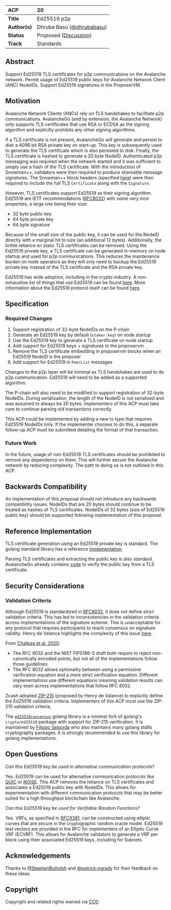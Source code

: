 | ACP | 20 |
| :--- | :--- |
| **Title** | Ed25519 p2p |
| **Author(s)** | Dhruba Basu ([@dhrubabasu](https://github.com/dhrubabasu)) |
| **Status** | Proposed ([Discussion](https://github.com/avalanche-foundation/ACPs/discussions/21))|
| **Track** | Standards |

## Abstract

Support Ed25519 TLS certificates for p2p communications on the Avalanche network. Permit usage of Ed25519 public keys for Avalanche Network Client (ANC) NodeIDs. Support Ed25519 signatures in the ProposerVM.

## Motivation

Avalanche Network Clients (ANCs) rely on TLS handshakes to facilitate p2p communications. AvalancheGo (and by extension, the Avalanche Network) only supports TLS certificates that use RSA or ECDSA as the signing algorithm and explicitly prohibits any other signing algorithms.

If a TLS certificate is not present, AvalancheGo will generate and persist to disk a 4096 bit RSA private key on start-up. This key is subsequently used to generate the TLS certificate which is also persisted to disk. Finally, the TLS certificate is hashed to generate a 20 byte NodeID. Authenticated p2p messaging was required when the network started and it was sufficient to simply use a hash of the TLS certificate. With the introduction of Snowman++, validators were then required to produce shareable message signatures. The Snowman++ block headers (specified [here](https://github.com/ava-labs/avalanchego/blob/v1.10.15/vms/proposervm/README.md#snowman-block-extension)) were then required to include the full TLS `Certificate` along with the `Signature`.

However, TLS certificates support Ed25519 as their signing algorithm. Ed25519 are IETF recommendations ([RFC8032](https://datatracker.ietf.org/doc/html/rfc8032)) with some very nice properties, a large one being their size:

- 32 byte public key
- 64 byte private key
- 64 byte signature

Because of the small size of the public key, it can be used for the NodeID directly with a marginal hit to size (an additional 12 bytes). Additionally, the brittle reliance on static TLS certificates can be removed. Using the Ed25519 private key, a TLS certificate can be generated in-memory on node startup and used for p2p communications. This reduces the maintenance burden on node operators as they will only need to backup the Ed25519 private key instead of the TLS certificate and the RSA private key.

Ed25519 has wide adoption, including in the crypto industry. A non-exhaustive list of things that use Ed25519 can be found [here](https://ianix.com/pub/ed25519-deployment.html). More information about the Ed25519 protocol itself can be found [here](https://ed25519.cr.yp.to).

## Specification

### Required Changes

1. Support registration of 32-byte NodeIDs on the P-chain
2. Generate an Ed25519 key by default (`staker.key`) on node startup
3. Use the Ed25519 key to generate a TLS certificate on node startup
4. Add support for Ed25519 keys + signatures to the proposervm
5. Remove the TLS certificate embedding in proposervm blocks when an Ed25519 NodeID is the proposer
6. Add support for Ed25519 in `PeerList` messages

Changes to the p2p layer will be minimal as TLS handshakes are used to do p2p communication. Ed25519 will need to be added as a supported algorithm.

The P-chain will also need to be modified to support registration of 32-byte NodeIDs. During serialization, the length of the NodeID is not serialized and was assumed to always be 20 bytes. Implementers of this ACP must take care to continue parsing old transactions correctly.

This ACP could be implemented by adding a new tx type that requires Ed25519 NodeIDs only. If the implementer chooses to do this, a separate follow-up ACP must be submitted detailing the format of that transaction.

### Future Work

In the future, usage of non-Ed25519 TLS certificates should be prohibited to remove any dependency on them. This will further secure the Avalanche network by reducing complexity. The path to doing so is not outlined in this ACP.

## Backwards Compatibility

An implementation of this proposal should not introduce any backwards compatibility issues. NodeIDs that are 20 bytes should continue to be treated as hashes of TLS certificates. NodeIDs of 32 bytes (size of Ed25519 public key) should be supported following implementation of this proposal.

## Reference Implementation

TLS certificate generation using an Ed25519 private key is standard. The golang standard library has a reference [implementation](https://github.com/golang/go/blob/go1.20.10/src/crypto/tls/generate_cert.go).

Parsing TLS certificates and extracting the public key is also standard. AvalancheGo already contains [code](https://github.com/ava-labs/avalanchego/blob/638000c42e5361e656ffbc27024026f6d8f67810/staking/verify.go#L55-L65) to verify the public key from a TLS certificate.

## Security Considerations

### Validation Criteria

Although Ed25519 is standardized in [RFC8032](https://datatracker.ietf.org/doc/html/rfc8032), it does not define strict validation criteria. This has led to inconsistencies in the validation criteria across implementations of the signature scheme. This is unacceptable for any protocol that requires participants to reach consensus on signature validity. Henry de Valance highlights the complexity of this issue [here](https://hdevalence.ca/blog/2020-10-04-its-25519am). 

From [Chalkias et al. 2020](https://eprint.iacr.org/2020/1244.pdf):

* The RFC 8032 and the NIST FIPS186-5 draft both require to reject non-canonically encoded points, but not all of the implementations follow those guidelines.
* The RFC 8032 allows optionality between using a permissive verification equation and a more strict verification equation. Different implementations use different equations meaning validation results can vary even across implementations that follow RFC 8032.

Zcash adopted [ZIP-215](https://zips.z.cash/zip-0215) (proposed by Henry de Valance) to explicitly define the Ed25519 validation criteria. Implementers of this ACP _*must*_ use the ZIP-215 validation criteria.

The [`ed25519consensus`](https://github.com/hdevalence/ed25519consensus) golang library is a minimal fork of golang's `crypto/ed25519` package with support for ZIP-215 verification. It is maintained by [Filippo Valsorda](https://github.com/FiloSottile) who also maintains many golang stdlib cryptography packages. It is strongly recommended to use this library for golang implementations.

## Open Questions

_Can this Ed25519 key be used in alternative communication protocols?_

Yes. Ed25519 can be used for alternative communication protocols like [QUIC](https://datatracker.ietf.org/group/quic/about) or [NOISE](http://www.noiseprotocol.org/noise.html). This ACP removes the reliance on TLS certificates and associates a Ed25519 public key with NodeIDs. This allows for experimentation with different communication protocols that may be better suited for a high throughput blockchain like Avalanche.

_Can this Ed25519 key be used for Verifiable Random Functions?_

Yes. VRFs, as specified in [RFC9381](https://datatracker.ietf.org/doc/html/rfc9381), can be constructed using elliptic curves that are secure in the cryptographic random oracle model. Ed25519 test vectors are provided in the RFC for implementers of an Elliptic Curve VRF (ECVRF). This allows for Avalanche validators to generate a VRF per block using their associated Ed25519 keys, including for Subnets.

## Acknowledgements

Thanks to [@StephenButtolph](https://github.com/StephenButtolph) and [@patrick-ogrady](https://github.com/patrick-ogrady) for their feedback on these ideas.

## Copyright

Copyright and related rights waived via [CC0](https://creativecommons.org/publicdomain/zero/1.0/).
